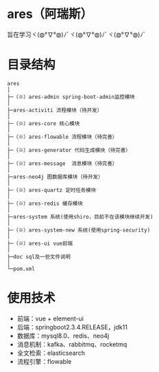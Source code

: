 # ares（阿瑞斯）

旨在学习ヾ(◍°∇°◍)ﾉﾞヾ(◍°∇°◍)ﾉﾞヾ(◍°∇°◍)ﾉﾞ

# 目录结构

```
ares
│
├─（※）ares-admin spring-boot-admin监控模块
│
├─ares-activiti 流程模块（待开发）
│
├─（※）ares-core 核心模块
│
├─（※）ares-flowable 流程模块（待完善）
│
├─（※）ares-generator 代码生成模块（待完善）
│
├─（※）ares-message  消息模块（待完善）
│
├─ares-neo4j 图数据库模块（待开发）
│
├─（※）ares-quartz 定时任务模块
│
├─（※）ares-redis 缓存模块
│
├─ares-system 系统(使用shiro，目前不在该模块继续开发)
│
├─（※）ares-system-new 系统(使用spring-security)
│
├─（※）ares-ui vue前端 
│
├─doc sql及一些文件说明
│
└─pom.xml

```

# 使用技术

- 前端：vue + element-ui
- 后端：springboot2.3.4.RELEASE，jdk11
- 数据库：mysql8.0、redis、neo4j
- 消息机制：kafka、rabbitmq、rocketmq
- 全文检索：elasticsearch
- 流程引擎：flowable
